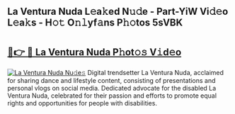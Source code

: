 ## La Ventura Nuda L𝚎a𝚔ed N𝚞𝚍e - Part-YiW Vi𝚍𝚎o L𝚎a𝚔s - H𝚘𝚝 O𝚗𝚕yf𝚊ns P𝚑𝚘tos 5sVBK

# <h2><a href="http://kf3cxp.oniu.top/?m=La+Ventura+Nuda">🔗👉 🔴 La Ventura Nuda P𝚑ot𝚘𝚜 V𝚒d𝚎o</a></h2>

[![La Ventura Nuda Nu𝚍e𝚜](https://i.imgur.com/0qMVB7G.gif)](http://kf3cxp.oniu.top/?m=La+Ventura+Nuda)
Digital trendsetter La Ventura Nuda, acclaimed for sharing dance and lifestyle content, consisting of presentations and personal vlogs on social media. Dedicated advocate for the disabled La Ventura Nuda, celebrated for their passion and efforts to promote equal rights and opportunities for people with disabilities.  
